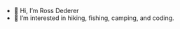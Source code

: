 - 👋 Hi, I’m Ross Dederer
- 👀 I’m interested in hiking, fishing, camping, and coding.


<!---
DedererRoss/DedererRoss is a ✨ special ✨ repository because its `README.md` (this file) appears on your GitHub profile.
You can click the Preview link to take a look at your changes.
--->
